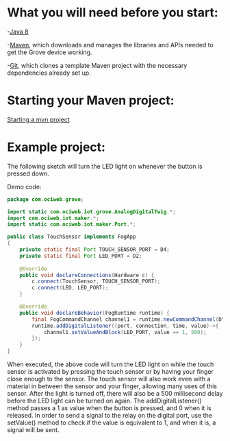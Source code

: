# What you will need before you start:
-[Java 8](https://docs.oracle.com/javase/8/docs/technotes/guides/install/install_overview.html) 

-[Maven](https://maven.apache.org/install.html), which downloads and manages the libraries and APIs needed to get the Grove device working.

-[Git](https://git-scm.com/), which clones a template Maven project with the necessary dependencies already set up.

# Starting your Maven project: 
[Starting a mvn project](https://github.com/oci-pronghorn/FogLighter/blob/master/README.md)

# Example project:

The following sketch will turn the LED light on whenever the button is pressed down.

Demo code: 


```java
package com.ociweb.grove;

import static com.ociweb.iot.grove.AnalogDigitalTwig.*;
import com.ociweb.iot.maker.*;
import static com.ociweb.iot.maker.Port.*;

public class TouchSensor implements FogApp
{
	private static final Port TOUCH_SENSOR_PORT = D4;
	private static final Port LED_PORT = D2;
	
    @Override
    public void declareConnections(Hardware c) {
    	c.connect(TouchSensor, TOUCH_SENSOR_PORT);
    	c.connect(LED, LED_PORT);
    }

    @Override
    public void declareBehavior(FogRuntime runtime) {
    	final FogCommandChannel channel1 = runtime.newCommandChannel(DYNAMIC_MESSAGING);
        runtime.addDigitalListener((port, connection, time, value)->{ 
            channel1.setValueAndBlock(LED_PORT, value == 1, 500);                                                                            //delays a future action
        });
    }
}
```


When executed, the above code will turn the LED light on while the touch sensor is activated by pressing the touch sensor or by having your finger close enough to the sensor. The touch sensor will also work even with a material in between the sensor and your finger, allowing many uses of this sensor. After the light is turned off, there will also be a 500 millisecond delay before the LED light can be turned on again.
The addDigitalListener() method passes a 1 as value when the button is pressed, and 0 when it is released. In order to send a signal to the relay on the digital port, use the setValue() method to check if the value is equivalent to 1, and when it is, a signal will be sent.
